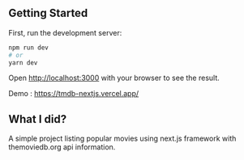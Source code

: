 
## Getting Started

First, run the development server:

```bash
npm run dev
# or
yarn dev
```

Open [http://localhost:3000](http://localhost:3000) with your browser to see the result.

Demo : https://tmdb-nextjs.vercel.app/

## What I did?

A simple project listing popular movies using next.js framework with themoviedb.org api information.
